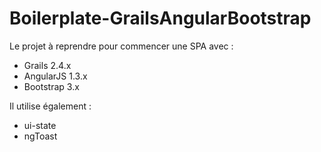 # Boilerplate-GrailsAngularBootstrap

Le projet à reprendre pour commencer une SPA avec :
- Grails 2.4.x
- AngularJS 1.3.x
- Bootstrap 3.x

Il utilise également :
- ui-state
- ngToast